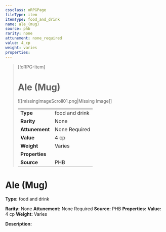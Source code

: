 ```yaml
---
cssclass: oRPGPage
fileType: item
itemType: food_and_drink
name: ale_(mug)
source: phb
rarity: none
attunement: none_required
value: 4_cp
weight: varies
properties:
---
```

> [!oRPG-Item]
> # Ale (Mug)
> ![[missingImageScroll01.png|Missing Image]]
>
> |  |   |
> |:--|---|
> |**Type** | food and drink |
> |**Rarity** | None |
> | **Attunement** | None Required |
> | **Value** | 4 cp |
>  | **Weight**| Varies |
>  |**Properties** |  |
> | **Source** | PHB |

#  Ale (Mug)
**Type:** food and drink

**Rarity:** None
**Attunement:** None Required
**Source:** PHB
**Properties:**
**Value:** 4 cp
**Weight:** Varies

**Description:**


